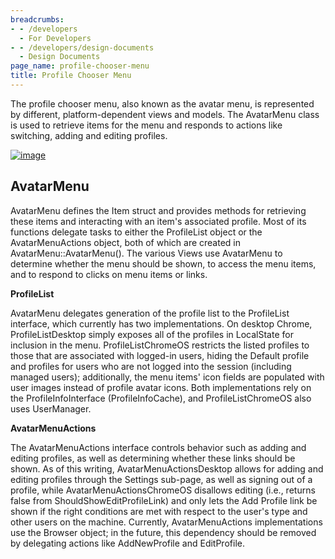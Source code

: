 ```yaml
---
breadcrumbs:
- - /developers
  - For Developers
- - /developers/design-documents
  - Design Documents
page_name: profile-chooser-menu
title: Profile Chooser Menu
---
```


The profile chooser menu, also known as the avatar menu, is represented by
different, platform-dependent views and models. The AvatarMenu class is used to
retrieve items for the menu and responds to actions like switching, adding and
editing profiles.

[<img alt="image"
src="/developers/design-documents/profile-chooser-menu/Avatar%20Menu%20Classes.png">](/developers/design-documents/profile-chooser-menu/Avatar%20Menu%20Classes.png)

## **AvatarMenu**

AvatarMenu defines the Item struct and provides methods for retrieving these
items and interacting with an item's associated profile. Most of its functions
delegate tasks to either the ProfileList object or the AvatarMenuActions object,
both of which are created in AvatarMenu::AvatarMenu(). The various Views use
AvatarMenu to determine whether the menu should be shown, to access the menu
items, and to respond to clicks on menu items or links.

**ProfileList**

AvatarMenu delegates generation of the profile list to the ProfileList
interface, which currently has two implementations. On desktop Chrome,
ProfileListDesktop simply exposes all of the profiles in LocalState for
inclusion in the menu. ProfileListChromeOS restricts the listed profiles to
those that are associated with logged-in users, hiding the Default profile and
profiles for users who are not logged into the session (including managed
users); additionally, the menu items' icon fields are populated with user images
instead of profile avatar icons. Both implementations rely on the
ProfileInfoInterface (ProfileInfoCache), and ProfileListChromeOS also uses
UserManager.

**AvatarMenuActions**

The AvatarMenuActions interface controls behavior such as adding and editing
profiles, as well as determining whether these links should be shown. As of this
writing, AvatarMenuActionsDesktop allows for adding and editing profiles through
the Settings sub-page, as well as signing out of a profile, while
AvatarMenuActionsChromeOS disallows editing (i.e., returns false from
ShouldShowEditProfileLink) and only lets the Add Profile link be shown if the
right conditions are met with respect to the user's type and other users on the
machine. Currently, AvatarMenuActions implementations use the Browser object; in
the future, this dependency should be removed by delegating actions like
AddNewProfile and EditProfile.
